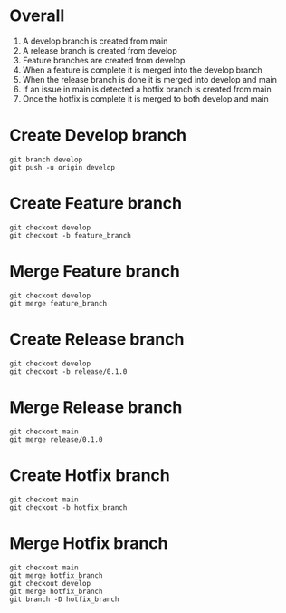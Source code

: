 # Overall
1. A develop branch is created from main
2. A release branch is created from develop
3. Feature branches are created from develop
4. When a feature is complete it is merged into the develop branch
5. When the release branch is done it is merged into develop and main
6. If an issue in main is detected a hotfix branch is created from main
7. Once the hotfix is complete it is merged to both develop and main

# Create Develop branch
```
git branch develop
git push -u origin develop
```
# Create Feature branch
```
git checkout develop
git checkout -b feature_branch
```
# Merge Feature branch
```
git checkout develop
git merge feature_branch
```
# Create Release branch 
```
git checkout develop
git checkout -b release/0.1.0
```
# Merge Release branch 
```
git checkout main
git merge release/0.1.0
```
# Create Hotfix branch
```
git checkout main
git checkout -b hotfix_branch
```
# Merge Hotfix branch
```
git checkout main
git merge hotfix_branch
git checkout develop
git merge hotfix_branch
git branch -D hotfix_branch
```




















